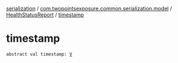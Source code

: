 [serialization](../../index.md) / [com.twopointsexposure.common.serialization.model](../index.md) / [HealthStatusReport](index.md) / [timestamp](./timestamp.md)

# timestamp

`abstract val timestamp: `[`V`](index.md#V)